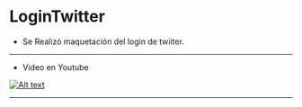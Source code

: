 # LoginTwitter

- Se Realizó maquetación del  login de twiiter. 

---
- Video en Youtube

[![Alt text](https://img.youtube.com/vi/QwmLPJ2xefg/0.jpg)](https://www.youtube.com/watch?v=configuroweb)

---
